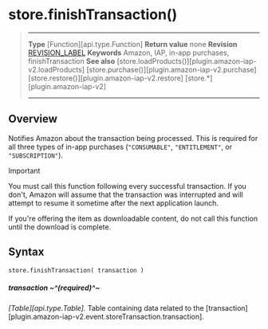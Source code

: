 # store.finishTransaction()

> --------------------- ------------------------------------------------------------------------------------------
> __Type__              [Function][api.type.Function]
> __Return value__      none
> __Revision__          [REVISION_LABEL](REVISION_URL)
> __Keywords__          Amazon, IAP, in-app purchases, finishTransaction
> __See also__			[store.loadProducts()][plugin.amazon-iap-v2.loadProducts]
>						[store.purchase()][plugin.amazon-iap-v2.purchase]
>						[store.restore()][plugin.amazon-iap-v2.restore]
>						[store.*][plugin.amazon-iap-v2]
> --------------------- ------------------------------------------------------------------------------------------


## Overview

Notifies Amazon about the transaction being processed. This is required for all three types of <nobr>in-app</nobr> purchases (`"CONSUMABLE"`, `"ENTITLEMENT"`, or `"SUBSCRIPTION"`).

<div class="guide-notebox-imp">
<div class="notebox-title-imp">Important</div>

You must call this function following every successful transaction. If you don't, Amazon will assume that the transaction was interrupted and will attempt to resume it sometime after the next application launch.

If you're offering the item as downloadable content, do not call this function until the download is complete.

</div>


## Syntax

	store.finishTransaction( transaction )

##### transaction ~^(required)^~
_[Table][api.type.Table]._ Table containing data related to the [transaction][plugin.amazon-iap-v2.event.storeTransaction.transaction].
